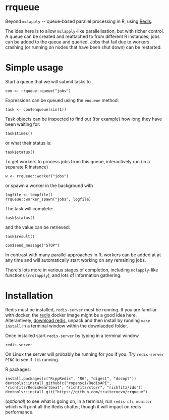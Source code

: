 # rrqueue

Beyond `mclapply` -- queue-based parallel processing in R, using [Redis](http://redis.io).

The idea here is to allow `mclapply`-like parallelisation, but with richer control.  A queue can be created and reattached to from different R instances; jobs can be added to the queue and queried.  Jobs that fail due to workers crashing (or running on nodes that have been shut down) can be restarted.

# Simple usage

Start a queue that we will submit tasks to
```
con <- rrqueue::queue("jobs")
```

Expressions can be queued using the `enqueue` method:

```
task <- con$enqueue(sin(1))
```

Task objects can be inspected to find out (for example) how long they have been waiting for:

```
task$times()
```

or what their status is:

```
task$status()
```

To get workers to process jobs from this queue, interactively run (in a separate R instance)

```
w <- rrqueue::worker("jobs")
```

or spawn a worker in the background with

```
logfile <- tempfile()
rrqueue::worker_spawn("jobs", logfile)
```

The task will complete:

```
task$status()
```

and the value can be retrieved:

```
task$result()
```

```
con$send_message("STOP")
```

In contrast with many parallel approaches in R, workers can be added at at any time and will automatically start working on any remaining jobs.

There's lots more in various stages of completion, including `mclapply`-like functions (`rrqlapply`), and lots of information gathering.

# Installation

Redis must be installed, `redis-server` must be running.  If you are familiar with docker, the [redis](https://registry.hub.docker.com/_/redis/) docker image might be a good idea here. Alterantively, [download redis](http://redis.io/download), unpack and then install by running `make install` in a terminal window within the downlaoded folder.

Once installed start `redis-server` by typing in a terminal window

```
redis-server
```

On Linux the server will probably be running for you if you.  Try `redis-server PING` to see if it is running.


R packages:

```
install.packages(c("RcppRedis", "R6", "digest", "docopt"))
devtools::install_github(c("ropensci/RedisAPI", "richfitz/RedisHeartbeat", "richfitz/storr", "richfitz/ids"))
devtools::install_git("https://github.com/traitecoevo/rrqueue")
```

(*optional*) to see what is going on, in a terminal, run `redis-cli monitor` which will print all the Redis chatter, though it will impact on redis performance.
